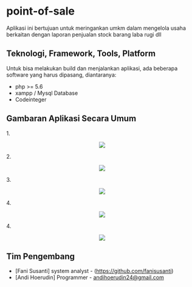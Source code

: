 # point-of-sale #



Aplikasi ini bertujuan untuk meringankan umkm dalam mengelola usaha berkaitan dengan laporan penjualan stock barang laba rugi dll 


## Teknologi, Framework, Tools, Platform ##

Untuk bisa melakukan build dan menjalankan aplikasi, ada beberapa software yang harus dipasang, diantaranya:

* php >= 5.6
* xampp / Mysql Database
* Codeinteger


## Gambaran Aplikasi Secara Umum ##

1.<p align="center"><img src="https://github.com/andihoerudin24/point-of-sale/blob/master/1.PNG"></p>

2.<p align="center"><img  src="https://github.com/andihoerudin24/point-of-sale/blob/master/2.PNG"></p>

3.<p align="center"><img  src="https://github.com/andihoerudin24/point-of-sale/blob/master/3.PNG"></p>

4.<p align="center"><img  src="https://github.com/andihoerudin24/point-of-sale/blob/master/4.PNG"></p>

4.<p align="center"><img  src="https://github.com/andihoerudin24/point-of-sale/blob/master/5.PNG"></p>


## Tim Pengembang ##

* [Fani Susanti] system analyst - (https://github.com/fanisusanti) 
* [Andi Hoerudin] Programmer    - [andihoerudin24@gmail.com](mailto:andihoerudin24@gmail.com)
